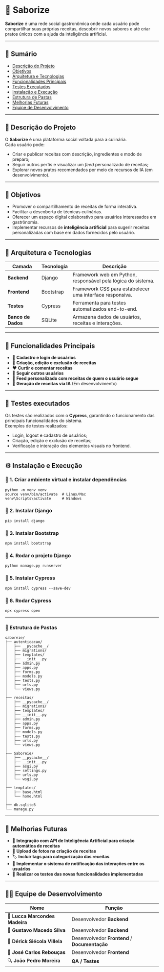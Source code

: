 # 🍴 Saborize

**Saborize** é uma rede social gastronômica onde cada usuário pode compartilhar suas próprias receitas, descobrir novos sabores e até criar pratos únicos com a ajuda da inteligência artificial.  

---

## 🧭 Sumário
- [Descrição do Projeto](#descrição-do-projeto)
- [Objetivos](#objetivos)
- [Arquitetura e Tecnologias](#arquitetura-e-tecnologias)
- [Funcionalidades Principais](#funcionalidades-principais)
- [Testes Executados](#testes-executados)
- [Instalação e Execução](#instalação-e-execução)
- [Estrutura de Pastas](#estrutura-de-pastas)
- [Melhorias Futuras](#melhorias-futuras)
- [Equipe de Desenvolvimento](#equipe-de-desenvolvimento)

---

## 📘 Descrição do Projeto

O **Saborize** é uma plataforma social voltada para a culinária.  
Cada usuário pode:
- Criar e publicar receitas com descrição, ingredientes e modo de preparo;  
- Seguir outros perfis e visualizar um *feed* personalizado de receitas;  
- Explorar novos pratos recomendados por meio de recursos de IA (em desenvolvimento).  

---

## 🎯 Objetivos

- Promover o compartilhamento de receitas de forma interativa.  
- Facilitar a descoberta de técnicas culinárias.  
- Oferecer um espaço digital colaborativo para usuários interessados em gastrônomia.  
- Implementar recursos de **inteligência artificial** para sugerir receitas personalizadas com base em dados fornecidos pelo usuário.

---

## 🧱 Arquitetura e Tecnologias

| Camada | Tecnologia | Descrição |
|--------|-------------|-----------|
| **Backend** | Django | Framework web em Python, responsável pela lógica do sistema. |
| **Frontend** | Bootstrap | Framework CSS para estabelecer uma interface responsiva. |
| **Testes** | Cypress | Ferramenta para testes automatizados end-to-end. |
| **Banco de Dados** | SQLite | Armazena dados de usuários, receitas e interações. |

---

## 🧩 Funcionalidades Principais

- 👤 **Cadastro e login de usuários**  
- 📖 **Criação, edição e exclusão de receitas**  
- ❤️ **Curtir e comentar receitas**  
- 👥 **Seguir outros usuários**  
- 📰 **Feed personalizado com receitas de quem o usuário segue**  
- 🤖 **Geração de receitas via IA** (Em desenvolvimento)

---

## 🧩 Testes executados
Os testes são realizados com o **Cypress**, garantindo o funcionamento das principais funcionalidades do sistema.  
Exemplos de testes realizados:

- Login, logout e cadastro de usuários;
- Criação, edição e exclusão de receitas;
- Verificação e interação dos elementos visuais no frontend.

---

## ⚙️ Instalação e Execução

### 🔹 1. Criar ambiente virtual e instalar dependências
```
python -m venv venv
source venv/bin/activate  # Linux/Mac
venv\Scripts\activate     # Windows
```
### 🔹 2. Instalar Django
```
pip install django
```
### 🔹 3. Instalar Bootstrap
```
npm install bootstrap
```
### 🔹 4. Rodar o projeto Django
```
python manage.py runserver
```
### 🔹 5. Instalar Cypress
```
npm install cypress --save-dev
```
### 🔹 6. Rodar Cypress
```
npx cypress open
```
---

### 📁 Estrutura de Pastas

```
saboreie/
├── autenticacao/
│   ├── __pycache__/
│   ├── migrations/
│   ├── templates/
│   ├── __init__.py
│   ├── admin.py
│   ├── apps.py
│   ├── forms.py
│   ├── models.py
│   ├── tests.py
│   ├── urls.py
│   └── views.py
│
├── receitas/
│   ├── __pycache__/
│   ├── migrations/
│   ├── templates/
│   ├── __init__.py
│   ├── admin.py
│   ├── apps.py
│   ├── forms.py
│   ├── models.py
│   ├── tests.py
│   ├── urls.py
│   └── views.py
│
├── Saboreie/
│   ├── __pycache__/
│   ├── __init__.py
│   ├── asgi.py
│   ├── settings.py
│   ├── urls.py
│   └── wsgi.py
│
├── templates/
│   ├── base.html
│   └── home.html
│
├── db.sqlite3
└── manage.py
```


---

## 🚀 Melhorias Futuras

- 🧠 **Integração com API de Inteligência Artificial para criação automática de receitas**
- 📸 **Upload de fotos na criação de receitas**
- 🏷️ **Incluir tags para categorização das receitas**
- 🔔 **Implementar o sistema de notificação das interações entre os usuários** 
- 🦾 **Realizar os testes das novas funcionalidades implementadas** 

---

## 👨‍💻 Equipe de Desenvolvimento

| **Nome**                                        | **Função**                                    |
| ----------------------------------------------- | --------------------------------------------- |
| 💾 **Lucca Marcondes Madeira**                  | Desenvolvedor **Backend**                     |
| 💾 **Gustavo Macedo Silva**                     | Desenvolvedor **Backend**                     |
| 🎨 **Dérick Siécola Villela** | Desenvolvedor **Frontend** / **Documentação** |
| 🎨 **José Carlos Rebouças**                     | Desenvolvedor **Frontend**                    |
| 🔍 **João Pedro Moreira**                       | **QA / Testes**                               |
